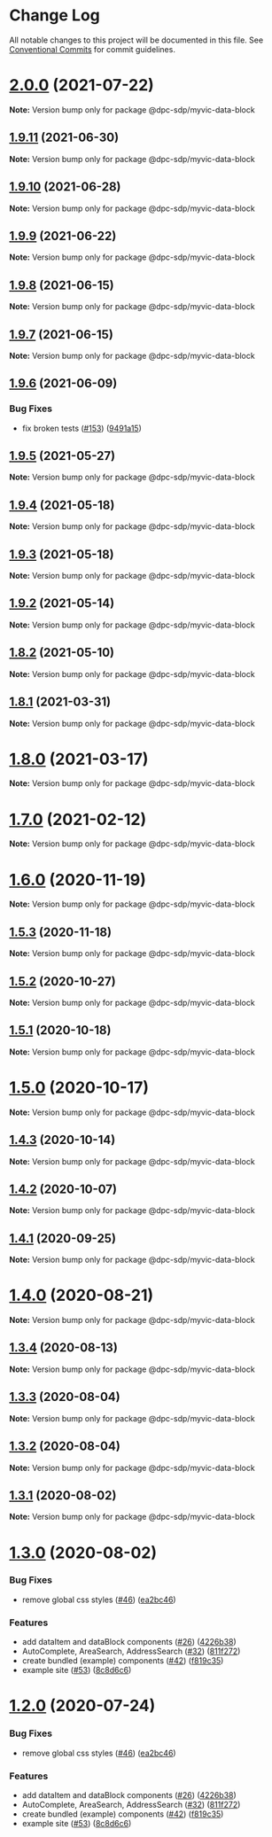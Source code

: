 # Change Log

All notable changes to this project will be documented in this file.
See [Conventional Commits](https://conventionalcommits.org) for commit guidelines.

# [2.0.0](https://github.com/dpc-sdp/myvictoria-vic-gov-au/tree/master/packages/DataBlock/compare/v1.9.11...v2.0.0) (2021-07-22)

**Note:** Version bump only for package @dpc-sdp/myvic-data-block






## [1.9.11](https://github.com/dpc-sdp/myvictoria-vic-gov-au/tree/master/packages/DataBlock/compare/v1.9.10...v1.9.11) (2021-06-30)

**Note:** Version bump only for package @dpc-sdp/myvic-data-block






## [1.9.10](https://github.com/dpc-sdp/myvictoria-vic-gov-au/tree/master/packages/DataBlock/compare/v1.9.9...v1.9.10) (2021-06-28)

**Note:** Version bump only for package @dpc-sdp/myvic-data-block






## [1.9.9](https://github.com/dpc-sdp/myvictoria-vic-gov-au/tree/master/packages/DataBlock/compare/v1.9.8...v1.9.9) (2021-06-22)

**Note:** Version bump only for package @dpc-sdp/myvic-data-block






## [1.9.8](https://github.com/dpc-sdp/myvictoria-vic-gov-au/tree/master/packages/DataBlock/compare/v1.9.7...v1.9.8) (2021-06-15)

**Note:** Version bump only for package @dpc-sdp/myvic-data-block






## [1.9.7](https://github.com/dpc-sdp/myvictoria-vic-gov-au/tree/master/packages/DataBlock/compare/v1.9.6...v1.9.7) (2021-06-15)

**Note:** Version bump only for package @dpc-sdp/myvic-data-block






## [1.9.6](https://github.com/dpc-sdp/myvictoria-vic-gov-au/tree/master/packages/DataBlock/compare/v1.9.5...v1.9.6) (2021-06-09)


### Bug Fixes

* fix broken tests ([#153](https://github.com/dpc-sdp/myvictoria-vic-gov-au/tree/master/packages/DataBlock/issues/153)) ([9491a15](https://github.com/dpc-sdp/myvictoria-vic-gov-au/tree/master/packages/DataBlock/commit/9491a1515547884617734855087238e548447e2b))






## [1.9.5](https://github.com/dpc-sdp/myvictoria-vic-gov-au/tree/master/packages/DataBlock/compare/v1.9.4...v1.9.5) (2021-05-27)

**Note:** Version bump only for package @dpc-sdp/myvic-data-block





## [1.9.4](https://github.com/dpc-sdp/myvictoria-vic-gov-au/tree/master/packages/DataBlock/compare/v1.9.3...v1.9.4) (2021-05-18)

**Note:** Version bump only for package @dpc-sdp/myvic-data-block






## [1.9.3](https://github.com/dpc-sdp/myvictoria-vic-gov-au/tree/master/packages/DataBlock/compare/v1.9.2...v1.9.3) (2021-05-18)

**Note:** Version bump only for package @dpc-sdp/myvic-data-block






## [1.9.2](https://github.com/dpc-sdp/myvictoria-vic-gov-au/tree/master/packages/DataBlock/compare/v1.9.0...v1.9.2) (2021-05-14)

**Note:** Version bump only for package @dpc-sdp/myvic-data-block






## [1.8.2](https://github.com/dpc-sdp/myvictoria-vic-gov-au/tree/master/packages/DataBlock/compare/v1.8.1...v1.8.2) (2021-05-10)

**Note:** Version bump only for package @dpc-sdp/myvic-data-block






## [1.8.1](https://github.com/dpc-sdp/myvictoria-vic-gov-au/tree/master/packages/DataBlock/compare/v1.8.0...v1.8.1) (2021-03-31)

**Note:** Version bump only for package @dpc-sdp/myvic-data-block





# [1.8.0](https://github.com/dpc-sdp/myvictoria-vic-gov-au/tree/master/packages/DataBlock/compare/v1.7.0...v1.8.0) (2021-03-17)

**Note:** Version bump only for package @dpc-sdp/myvic-data-block






# [1.7.0](https://github.com/dpc-sdp/myvictoria-vic-gov-au/tree/master/packages/DataBlock/compare/v1.6.1...v1.7.0) (2021-02-12)

**Note:** Version bump only for package @dpc-sdp/myvic-data-block





# [1.6.0](https://github.com/dpc-sdp/myvictoria-vic-gov-au/tree/master/packages/DataBlock/compare/v1.5.3...v1.6.0) (2020-11-19)

**Note:** Version bump only for package @dpc-sdp/myvic-data-block





## [1.5.3](https://github.com/dpc-sdp/myvictoria-vic-gov-au/tree/master/packages/DataBlock/compare/v1.5.1...v1.5.3) (2020-11-18)

**Note:** Version bump only for package @dpc-sdp/myvic-data-block





## [1.5.2](https://github.com/dpc-sdp/myvictoria-vic-gov-au/tree/master/packages/DataBlock/compare/v1.5.1...v1.5.2) (2020-10-27)

**Note:** Version bump only for package @dpc-sdp/myvic-data-block





## [1.5.1](https://github.com/dpc-sdp/myvictoria-vic-gov-au/tree/master/packages/DataBlock/compare/v1.5.0...v1.5.1) (2020-10-18)

**Note:** Version bump only for package @dpc-sdp/myvic-data-block





# [1.5.0](https://github.com/dpc-sdp/myvictoria-vic-gov-au/tree/master/packages/DataBlock/compare/v1.4.2...v1.5.0) (2020-10-17)

**Note:** Version bump only for package @dpc-sdp/myvic-data-block





## [1.4.3](https://github.com/dpc-sdp/myvictoria-vic-gov-au/tree/master/packages/DataBlock/compare/v1.4.2...v1.4.3) (2020-10-14)

**Note:** Version bump only for package @dpc-sdp/myvic-data-block





## [1.4.2](https://github.com/dpc-sdp/myvictoria-vic-gov-au/tree/master/packages/DataBlock/compare/v1.4.0...v1.4.2) (2020-10-07)

**Note:** Version bump only for package @dpc-sdp/myvic-data-block





## [1.4.1](https://github.com/dpc-sdp/myvictoria-vic-gov-au/tree/master/packages/DataBlock/compare/v1.4.0...v1.4.1) (2020-09-25)

**Note:** Version bump only for package @dpc-sdp/myvic-data-block






# [1.4.0](https://github.com/dpc-sdp/myvictoria-vic-gov-au/tree/master/packages/DataBlock/compare/v1.3.4...v1.4.0) (2020-08-21)

**Note:** Version bump only for package @dpc-sdp/myvic-data-block






## [1.3.4](https://github.com/dpc-sdp/myvictoria-vic-gov-au/tree/master/packages/DataBlock/compare/v1.3.3...v1.3.4) (2020-08-13)

**Note:** Version bump only for package @dpc-sdp/myvic-data-block






## [1.3.3](https://github.com/dpc-sdp/myvictoria-vic-gov-au/tree/master/packages/DataBlock/compare/v1.3.2...v1.3.3) (2020-08-04)

**Note:** Version bump only for package @dpc-sdp/myvic-data-block





## [1.3.2](https://github.com/dpc-sdp/myvictoria-vic-gov-au/tree/master/packages/DataBlock/compare/v1.3.1...v1.3.2) (2020-08-04)

**Note:** Version bump only for package @dpc-sdp/myvic-data-block





## [1.3.1](https://github.com/dpc-sdp/myvictoria-vic-gov-au/tree/master/packages/DataBlock/compare/v1.3.0...v1.3.1) (2020-08-02)

**Note:** Version bump only for package @dpc-sdp/myvic-data-block





# [1.3.0](https://github.com/dpc-sdp/myvictoria-vic-gov-au/tree/master/packages/DataBlock/compare/v1.1.3...v1.3.0) (2020-08-02)


### Bug Fixes

* remove global css styles ([#46](https://github.com/dpc-sdp/myvictoria-vic-gov-au/tree/master/packages/DataBlock/issues/46)) ([ea2bc46](https://github.com/dpc-sdp/myvictoria-vic-gov-au/tree/master/packages/DataBlock/commit/ea2bc4669ba6218b4e831736c9d6a03d6cbd4298))


### Features

* add dataItem and dataBlock components ([#26](https://github.com/dpc-sdp/myvictoria-vic-gov-au/tree/master/packages/DataBlock/issues/26)) ([4226b38](https://github.com/dpc-sdp/myvictoria-vic-gov-au/tree/master/packages/DataBlock/commit/4226b382cae297a4962a979f7e319eef99d66500))
* AutoComplete, AreaSearch, AddressSearch ([#32](https://github.com/dpc-sdp/myvictoria-vic-gov-au/tree/master/packages/DataBlock/issues/32)) ([811f272](https://github.com/dpc-sdp/myvictoria-vic-gov-au/tree/master/packages/DataBlock/commit/811f272cdd271188b12a575a5ceca3fd96953116))
* create bundled (example) components ([#42](https://github.com/dpc-sdp/myvictoria-vic-gov-au/tree/master/packages/DataBlock/issues/42)) ([f819c35](https://github.com/dpc-sdp/myvictoria-vic-gov-au/tree/master/packages/DataBlock/commit/f819c356b2c53f0a75d04542f22d73dae4516569))
* example site ([#53](https://github.com/dpc-sdp/myvictoria-vic-gov-au/tree/master/packages/DataBlock/issues/53)) ([8c8d6c6](https://github.com/dpc-sdp/myvictoria-vic-gov-au/tree/master/packages/DataBlock/commit/8c8d6c6e56b8772cdacc303d689358fe74ee791d))





# [1.2.0](https://github.com/dpc-sdp/myvictoria-vic-gov-au/tree/master/packages/DataBlock/compare/v1.1.3...v1.2.0) (2020-07-24)


### Bug Fixes

* remove global css styles ([#46](https://github.com/dpc-sdp/myvictoria-vic-gov-au/tree/master/packages/DataBlock/issues/46)) ([ea2bc46](https://github.com/dpc-sdp/myvictoria-vic-gov-au/tree/master/packages/DataBlock/commit/ea2bc4669ba6218b4e831736c9d6a03d6cbd4298))


### Features

* add dataItem and dataBlock components ([#26](https://github.com/dpc-sdp/myvictoria-vic-gov-au/tree/master/packages/DataBlock/issues/26)) ([4226b38](https://github.com/dpc-sdp/myvictoria-vic-gov-au/tree/master/packages/DataBlock/commit/4226b382cae297a4962a979f7e319eef99d66500))
* AutoComplete, AreaSearch, AddressSearch ([#32](https://github.com/dpc-sdp/myvictoria-vic-gov-au/tree/master/packages/DataBlock/issues/32)) ([811f272](https://github.com/dpc-sdp/myvictoria-vic-gov-au/tree/master/packages/DataBlock/commit/811f272cdd271188b12a575a5ceca3fd96953116))
* create bundled (example) components ([#42](https://github.com/dpc-sdp/myvictoria-vic-gov-au/tree/master/packages/DataBlock/issues/42)) ([f819c35](https://github.com/dpc-sdp/myvictoria-vic-gov-au/tree/master/packages/DataBlock/commit/f819c356b2c53f0a75d04542f22d73dae4516569))
* example site ([#53](https://github.com/dpc-sdp/myvictoria-vic-gov-au/tree/master/packages/DataBlock/issues/53)) ([8c8d6c6](https://github.com/dpc-sdp/myvictoria-vic-gov-au/tree/master/packages/DataBlock/commit/8c8d6c6e56b8772cdacc303d689358fe74ee791d))
